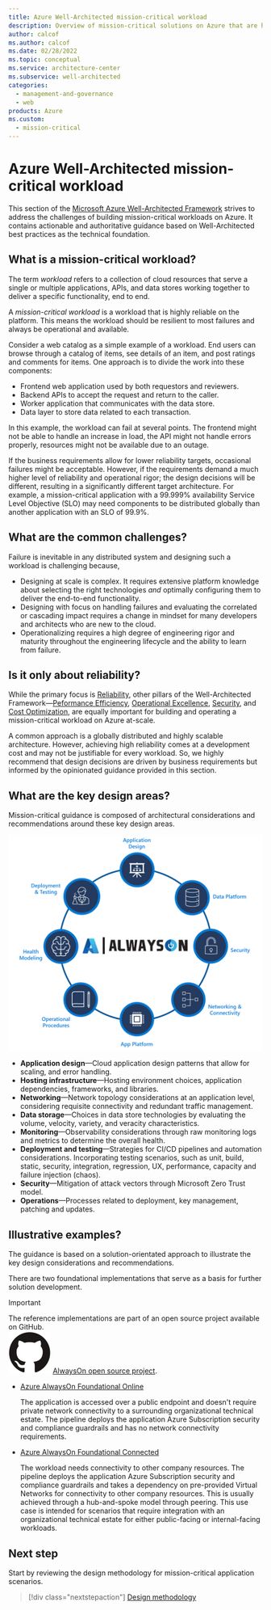 ```yaml
---
title: Azure Well-Architected mission-critical workload
description: Overview of mission-critical solutions on Azure that are highly reliable.
author: calcof
ms.author: calcof
ms.date: 02/28/2022
ms.topic: conceptual
ms.service: architecture-center
ms.subservice: well-architected
categories:
  - management-and-governance
  - web
products: Azure
ms.custom:
  - mission-critical
---
```

# Azure Well-Architected mission-critical workload

This section of the [Microsoft Azure Well-Architected Framework](/azure/architecture/framework) strives to address the challenges of building mission-critical workloads on Azure. It contains actionable and authoritative guidance based on Well-Architected best practices as the technical foundation. 

## What is a mission-critical workload?

The term _workload_ refers to a collection of cloud resources that serve a single or multiple applications, APIs, and data stores working together to deliver a specific functionality, end to end. 

A _mission-critical workload_ is a workload that is highly reliable on the platform. This means the workload should be resilient to most failures and always be operational and available. 

Consider a web catalog as a simple example of a workload. End users can browse through a catalog of items, see details of an item, and post ratings and comments for items. One approach is to divide the work into these components:

- Frontend web application used by both requestors and reviewers.
- Backend APIs to accept the request and return to the caller.
- Worker application that communicates with the data store.
- Data layer to store data related to each transaction. 

In this example, the workload can fail at several points. The frontend might not be able to handle an increase in load, the API might not handle errors properly, resources might not be available due to an outage. 

If the business requirements allow for lower reliability targets, occasional failures might be acceptable. However, if the requirements demand a much higher level of reliability and operational rigor; the design decisions will be different, resulting in a significantly different target architecture. For example, a mission-critical application with a 99.999% availability Service Level Objective (SLO) may need components to be distributed globally than another application with an SLO of 99.9%. 

## What are the common challenges?

Failure is inevitable in any distributed system and designing such a workload is challenging because,

- Designing at scale is complex. It requires extensive platform knowledge about selecting the right technologies _and_ optimally configuring them to deliver the end-to-end functionality.
- Designing with focus on handling failures and evaluating the correlated or cascading impact requires a change in mindset for many developers and architects who are new to the cloud. 
- Operationalizing requires a high degree of engineering rigor and maturity throughout the engineering lifecycle and the ability to learn from failure.

## Is it only about reliability?

While the primary focus is [Reliability](/azure/architecture/framework/#reliability), other pillars of the Well-Architected Framework&mdash;[Peformance Efficiency](/azure/architecture/framework/scalability/), [Operational Excellence](/azure/architecture/framework/devops/), [Security](/azure/architecture/framework/security/), and [Cost Optimization](/azure/architecture/framework/cost/), are equally important for building and operating a mission-critical workload on Azure at-scale.  

A common approach is a globally distributed and highly scalable architecture. However, achieving high reliability comes at a development cost and may not be justifiable for every workload. So, we highly recommend that design decisions are driven by business requirements but informed by the opinionated guidance provided in this section.

## What are the key design areas?

Mission-critical guidance is composed of architectural considerations and recommendations around these key design areas.

![AlwaysOn Design Areas](./images/alwayson-design-areas.png "AlwaysOn Critical Design Areas")

- **Application design**&mdash;Cloud application design patterns that allow for scaling, and error handling. 
- **Hosting infrastructure**&mdash;Hosting environment choices, application dependencies, frameworks, and libraries.
- **Networking**&mdash;Network topology considerations at an application level, considering requisite connectivity and redundant traffic management.
- **Data storage**&mdash;Choices in data store technologies by evaluating the volume, velocity, variety, and veracity characteristics.
- **Monitoring**&mdash;Observability considerations through raw monitoring logs and metrics to determine the overall health.
- **Deployment and testing**&mdash;Strategies for CI/CD pipelines and automation considerations. Incorporating testing scenarios, such as unit, build, static, security, integration, regression, UX, performance, capacity and failure injection (chaos).
- **Security**&mdash;Mitigation of attack vectors through Microsoft Zero Trust model.
- **Operations**&mdash;Processes related to deployment, key management, patching and updates.

## Illustrative examples?

The guidance is based on a solution-orientated approach to illustrate the key design considerations and recommendations. 

There are two foundational implementations that serve as a basis for further solution development.

> [!IMPORTANT]
> The reference implementations are part of an open source project available on GitHub.  
> ![GitHub logo](./../_images/github.svg) [AlwaysOn open source project](http://github.com/azure/alwayson).

- [Azure AlwaysOn Foundational Online](https://github.com/azure/alwayson-foundational-online)

  The application is accessed over a public endpoint and doesn't require private network connectivity to a surrounding organizational technical estate. The pipeline deploys the application Azure Subscription security and compliance guardrails and has no network connectivity requirements. 

- [Azure AlwaysOn Foundational Connected](https://github.com/azure/alwayson-foundational-connected) 

  The workload needs connectivity to other company resources. The pipeline deploys the application Azure Subscription security and compliance guardrails and takes a dependency on pre-provided Virtual Networks for connectivity to other company resources. This is usually achieved through a hub-and-spoke model through peering. This use case is intended for scenarios that require integration with an organizational technical estate for either public-facing or internal-facing workloads.


## Next step

Start by reviewing the design methodology for mission-critical application scenarios.

> [!div class="nextstepaction"]
> [Design methodology](./alwayson-design-methodology.md)